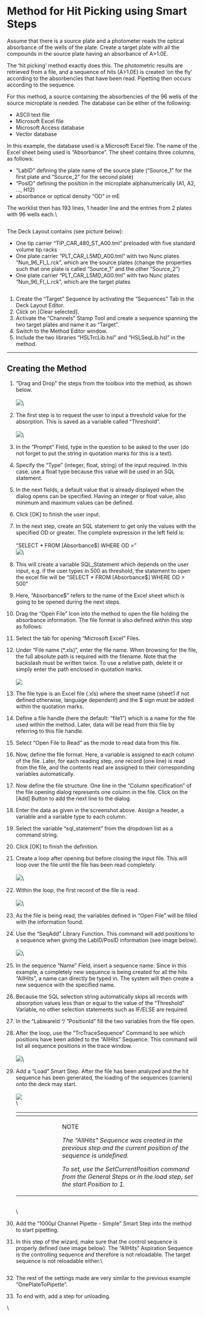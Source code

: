 # Method for Hit Picking using Smart Steps

Assume that there is a source plate and a photometer reads the optical absorbance of the wells of the plate. Create a target plate with all the compounds in the source plate having an absorbance of A>1.0E.

The ‘hit picking’ method exactly does this. The photometric results are retrieved from a file, and a sequence of hits (A>1.0E) is created ‘on the fly’ according to the absorbencies that have been read. Pipetting then occurs according to the sequence.

For this method, a source containing the absorbencies of the 96 wells of the source microplate is needed. The database can be either of the following:

* ASCII text file
* Microsoft Excel file
* Microsoft Access database
* Vector database

In this example, the database used is a Microsoft Excel file. The name of the Excel sheet being used is “Absorbance”. The sheet contains three columns, as follows:

* “LabID” defining the plate name of the source plate (“Source\_1” for the first plate and “Source\_2” for the second plate)
* “PosID” defining the position in the microplate alphanumerically (A1, A2, …, H12)
* absorbance or optical density “OD” in mE

The worklist then has 193 lines, 1 header line and the entries from 2 plates with 96 wells each.\


<figure><img src="../.gitbook/assets/image (76) (1).png" alt=""><figcaption></figcaption></figure>

The Deck Layout contains (see picture below):

* One tip carrier “TIP\_CAR\_480\_ST\_A00.tml” preloaded with five standard volume tip racks
* One plate carrier “PLT\_CAR\_L5MD\_A00.tml” with two Nunc plates “Nun\_96\_Fl\_L.rck”, which are the source plates (change the properties such that one plate is called “Source\_1” and the other “Source\_2”)
* One plate carrier “PLT\_CAR\_L5MD\_A00.tml” with two Nunc plates “Nun\_96\_Fl\_L.rck”, which are the target plates

<figure><img src="../.gitbook/assets/image (77) (1).png" alt=""><figcaption></figcaption></figure>

1. Create the “Target” Sequence by activating the “Sequences” Tab in the Deck Layout Editor.
2. Click on \[Clear selected].
3. Activate the “Channels” Stamp Tool and create a sequence spanning the two target plates and name it as “Target”.
4. Switch to the Method Editor window.
5. Include the two libraries “HSLTrcLib.hsl” and “HSLSeqLib.hsl” in the method.

***

## Creating the Method

1. “Drag and Drop” the steps from the toolbox into the method, as shown below.\
   \
   ![](<../.gitbook/assets/image (78) (1).png>)\

2. The first step is to request the user to input a threshold value for the absorption. This is saved as a variable called “Threshold”.\
   \
   ![](<../.gitbook/assets/image (79) (1).png>)\

3. In the “Prompt” Field, type in the question to be asked to the user (do not forget to put the string in quotation marks for this is a text).
4. Specify the “Type” (integer, float, string) of the input required. In this case, use a float type because this value will be used in an SQL statement.
5. In the next fields, a default value that is already displayed when the dialog opens can be specified. Having an integer or float value, also minimum and maximum values can be defined.
6. Click \[OK] to finish the user input.
7. In the next step, create an SQL statement to get only the values with the specified OD or greater. The complete expression in the left field is:\
   \
   “SELECT \* FROM \[Absorbance$] WHERE OD >”\
   ![](<../.gitbook/assets/image (80) (1).png>)\

8. This will create a variable SQL\_Statement which depends on the user input, e.g. if the user types in 500 as threshold, the statement to open the excel file will be “SELECT \* FROM \[Absorbance$] WHERE OD > 500”
9. Here, “Absorbance$” refers to the name of the Excel sheet which is going to be opened during the next steps.
10. Drag the “Open File” Icon into the method to open the file holding the absorbance information. The file format is also defined within this step as follows:
11. Select the tab for opening “Microsoft Excel” Files.
12. Under “File name (\*.xls)”, enter the file name. When browsing for the file, the full absolute path is required with the filename. Note that the backslash must be written twice. To use a relative path, delete it or simply enter the path enclosed in quotation marks.\
    \
    ![](<../.gitbook/assets/image (81) (1).png>)
13. The file type is an Excel file (.xls) where the sheet name (sheet1 if not defined otherwise, language dependent) and the $ sign must be added within the quotation marks.
14. Define a file handle (here the default: “file1”) which is a name for the file used within the method. Later, data will be read from this file by referring to this file handle.
15. Select “Open File to Read” as the mode to read data from this file.
16. Now, define the file format. Here, a variable is assigned to each column of the file. Later, for each reading step, one record (one line) is read from the file, and the contents read are assigned to their corresponding variables automatically.
17. Now define the file structure. One line in the “Column specification” of the file opening dialog represents one column in the file. Click on the \[Add] Button to add the next line to the dialog.
18. Enter the data as given in the screenshot above. Assign a header, a variable and a variable type to each column.
19. Select the variable “sql\_statement” from the dropdown list as a command string.
20. Click \[OK] to finish the definition.
21. Create a loop after opening but before closing the input file. This will loop over the file until the file has been read completely.\
    \
    ![](<../.gitbook/assets/image (82) (1).png>)\

22. Within the loop, the first record of the file is read.\
    \
    ![](<../.gitbook/assets/image (83) (1).png>)\

23. As the file is being read, the variables defined in “Open File” will be filled with the information found.
24. Use the “SeqAdd” Library Function. This command will add positions to a sequence when giving the LabID/PosID information (see image below).\
    \
    ![](<../.gitbook/assets/image (84) (1).png>)\

25. In the sequence “Name” Field, insert a sequence name. Since in this example, a completely new sequence is being created for all the hits “AllHits”, a name can directly be typed in. The system will then create a new sequence with the specified name.
26. Because the SQL selection string automatically skips all records with absorption values less than or equal to the value of the “Threshold” Variable, no other selection statements such as IF/ELSE are required.
27. In the “LabwareId “/ “PositionId” fill the two variables from the file open.
28. After the loop, use the “TrcTraceSequence” Command to see which positions have been added to the “AllHits” Sequence. This command will list all sequence positions in the trace window.\
    \
    ![](<../.gitbook/assets/image (85) (1).png>)\

29. Add a “Load” Smart Step. After the file has been analyzed and the hit sequence has been generated, the loading of the sequences (carriers) onto the deck may start.\
    \
    ![](<../.gitbook/assets/image (86) (1).png>)\
    \


    <table data-header-hidden><thead><tr><th width="98"></th><th></th></tr></thead><tbody><tr><td><img src="../.gitbook/assets/image (10) (1) (1) (1) (1) (1) (1) (1) (1) (1) (1) (1) (1) (1) (1) (1) (1).png" alt="" data-size="original"></td><td><p>NOTE</p><p><em>The “AllHits” Sequence was created in the previous step and the current position of the sequence is undefined.</em></p><p><em>To set, use the SetCurrentPosition command from the General Steps or in the load step, set the start Position to 1.</em></p></td></tr></tbody></table>

    \
    \

30. Add the “1000μl Channel Pipette - Simple” Smart Step into the method to start pipetting.
31. In this step of the wizard, make sure that the control sequence is properly defined (see image below). The “AllHits” Aspiration Sequence is the controlling sequence and therefore is not reloadable. The target sequence is not reloadable either.\


    <figure><img src="../.gitbook/assets/image (88) (1).png" alt=""><figcaption></figcaption></figure>
32. The rest of the settings made are very similar to the previous example “OnePlateToPipette”.
33. To end with, add a step for unloading.

\
